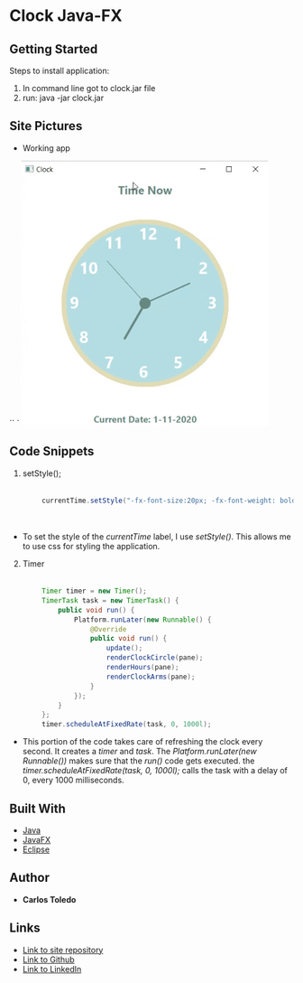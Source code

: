 # Clock Java-FX

## Getting Started

Steps to install application:
1. In command line got to clock.jar file 
2. run: java -jar clock.jar

## Site Pictures

* Working app

`` `  ![Site](src/projects/live.gif)


## Code Snippets


1. setStyle();

```java

		currentTime.setStyle("-fx-font-size:20px; -fx-font-weight: bold; -fx-text-fill:rgb(104, 137, 128, 0.99); -fx-padding: 10 0 0 0;");

    
```
* To set the style of the _currentTime_ label, I use _setStyle()_. This allows me to use css for styling the application.


2. Timer

```java

		Timer timer = new Timer();
		TimerTask task = new TimerTask() {
			public void run() {
				Platform.runLater(new Runnable() {
					@Override
					public void run() {
						update();
						renderClockCircle(pane);
						renderHours(pane);
						renderClockArms(pane);
					}
				});
			}
		};
		timer.scheduleAtFixedRate(task, 0, 1000l);

```
* This portion of the code takes care of refreshing the clock every second. It creates a _timer_ and _task_. The _Platform.runLater(new Runnable())_ makes sure that the _run()_ code gets executed. the _timer.scheduleAtFixedRate(task, 0, 1000l);_ calls the task with a delay of 0, every 1000 milliseconds.



## Built With

* [Java](https://java.com/en/download/faq/develop.xml)
* [JavaFX](https://openjfx.io/)
* [Eclipse](https://www.eclipse.org/)


## Author

 * **Carlos Toledo** 

## Links

- [Link to site repository](https://github.com/kqarlos/clock-javafx)
- [Link to Github](https://www.github.com/kqarlos)
- [Link to LinkedIn](https://www.linkedin.com/in/carlos-toledo415/)

